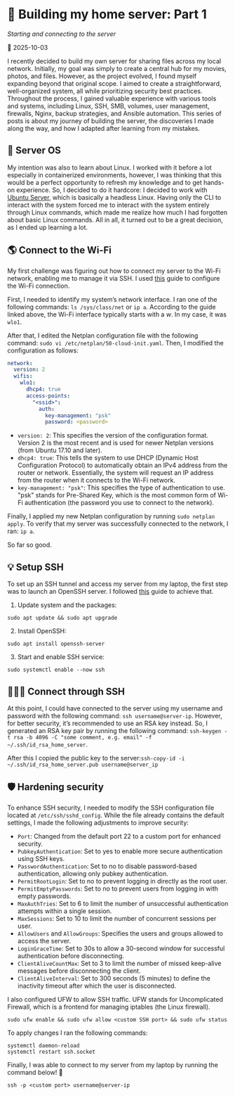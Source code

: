 # 🧪 Building my home server: Part 1

_Starting and connecting to the server_

📅 2025-10-03

I recently decided to build my own server for sharing files across my local network. Initially, my goal was simply to create a central hub for my movies, photos, and files. However, as the project evolved, I found myself expanding beyond that original scope. I aimed to create a straightforward, well-organized system, all while prioritizing security best practices. Throughout the process, I gained valuable experience with various tools and systems, including Linux, SSH, SMB, volumes, user management, firewalls, Nginx, backup strategies, and Ansible automation. This series of posts is about my journey of building the server, the discoveries I made along the way, and how I adapted after learning from my mistakes.

## 💾 Server OS

My intention was also to learn about Linux. I worked with it before a lot especially in containerized environments, however, I was thinking that this would be a perfect opportunity to refresh my knowledge and to get hands-on experience. So, I decided to do it hardcore: I decided to work with [Ubuntu Server](https://ubuntu.com/download/server), which is basically a headless Linux. Having only the CLI to interact with the system forced me to interact with the system entirely through Linux commands, which made me realize how much I had forgotten about basic Linux commands. All in all, it turned out to be a great decision, as I ended up learning a lot.

## 🌎 Connect to the Wi-Fi

My first challenge was figuring out how to connect my server to the Wi-Fi network, enabling me to manage it via SSH. I used [this](https://linuxconfig.org/ubuntu-20-04-connect-to-wifi-from-command-line) guide to configure the Wi-Fi connection.

First, I needed to identify my system’s network interface. I ran one of the following commands: `ls /sys/class/net` or `ip a`. According to the guide linked above, the Wi-Fi interface typically starts with a _w_. In my case, it was `wlo1`.

After that, I edited the Netplan configuration file with the following command: `sudo vi /etc/netplan/50-cloud-init.yaml`. Then, I modified the configuration as follows:

```yaml
network:
  version: 2
  wifis:
    wlo1:
      dhcp4: true
      access-points:
        "<ssid>":
          auth:
            key-management: "psk"
            password: <password>
```

- `version: 2`: This specifies the version of the configuration format. Version 2 is the most recent and is used for newer Netplan versions (from Ubuntu 17.10 and later).
- `dhcp4: true`: This tells the system to use DHCP (Dynamic Host Configuration Protocol) to automatically obtain an IPv4 address from the router or network. Essentially, the system will request an IP address from the router when it connects to the Wi-Fi network.
- `key-management: "psk"`: This specifies the type of authentication to use. "psk" stands for Pre-Shared Key, which is the most common form of Wi-Fi authentication (the password you use to connect to the network).

Finally, I applied my new Netplan configuration by running `sudo netplan apply`. To verify that my server was successfully connected to the network, I ran: `ip a`.

So far so good.

## 💡 Setup SSH

To set up an SSH tunnel and access my server from my laptop, the first step was to launch an OpenSSH server. I followed [this](https://hostman.com/tutorials/how-to-install-and-configure-ssh-on-ubuntu-22-04/) guide to achieve that.

1. Update system and the packages:

```
sudo apt update && sudo apt upgrade
```

2. Install OpenSSH:

```
sudo apt install openssh-server
```

3. Start and enable SSH service:

```
sudo systemctl enable --now ssh
```

## 🧑🏻‍💻 Connect through SSH

At this point, I could have connected to the server using my username and password with the following command: `ssh username@server-ip`. However, for better security, it’s recommended to use an RSA key instead. So, I generated an RSA key pair by running the following command: `ssh-keygen -t rsa -b 4096 -C "some comment, e.g. email" -f ~/.ssh/id_rsa_home_server`.

After this I copied the public key to the server:`ssh-copy-id -i ~/.ssh/id_rsa_home_server.pub username@server_ip`

## 🛡️ Hardening security

To enhance SSH security, I needed to modify the SSH configuration file located at `/etc/ssh/sshd_config`. While the file already contains the default settings, I made the following adjustments to improve security:

- `Port`: Changed from the default port 22 to a custom port for enhanced security.
- `PubkeyAuthentication`: Set to yes to enable more secure authentication using SSH keys.
- `PasswordAuthentication`: Set to no to disable password-based authentication, allowing only pubkey authentication.
- `PermitRootLogin`: Set to no to prevent logging in directly as the root user.
- `PermitEmptyPasswords`: Set to no to prevent users from logging in with empty passwords.
- `MaxAuthTries`: Set to 6 to limit the number of unsuccessful authentication attempts within a single session.
- `MaxSessions`: Set to 10 to limit the number of concurrent sessions per user.
- `AllowUsers` and `AllowGroups`: Specifies the users and groups allowed to access the server.
- `LoginGraceTime`: Set to 30s to allow a 30-second window for successful authentication before disconnecting.
- `ClientAliveCountMax`: Set to 3 to limit the number of missed keep-alive messages before disconnecting the client.
- `ClientAliveInterval`: Set to 300 seconds (5 minutes) to define the inactivity timeout after which the user is disconnected.

I also configured UFW to allow SSH traffic. UFW stands for Uncomplicated Firewall, which is a frontend for managing iptables (the Linux firewall).

```
sudo ufw enable && sudo ufw allow <custom SSH port> && sudo ufw status
```

To apply changes I ran the following commands:

```
systemctl daemon-reload
systemctl restart ssh.socket
```

Finally, I was able to connect to my server from my laptop by running the command below! 🎉

```
ssh -p <custom port> username@server-ip
```
